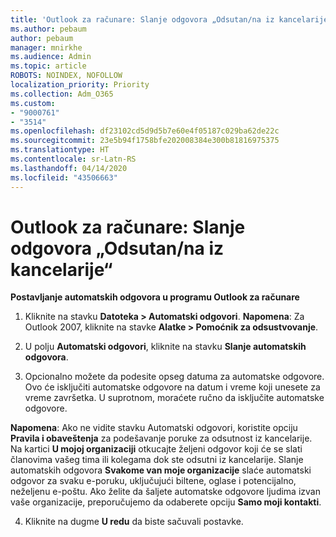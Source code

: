 ```yaml
---
title: 'Outlook za računare: Slanje odgovora „Odsutan/na iz kancelarije“'
ms.author: pebaum
author: pebaum
manager: mnirkhe
ms.audience: Admin
ms.topic: article
ROBOTS: NOINDEX, NOFOLLOW
localization_priority: Priority
ms.collection: Adm_O365
ms.custom:
- "9000761"
- "3514"
ms.openlocfilehash: df23102cd5d9d5b7e60e4f05187c029ba62de22c
ms.sourcegitcommit: 23e5b94f1758bfe202008384e300b81816975375
ms.translationtype: HT
ms.contentlocale: sr-Latn-RS
ms.lasthandoff: 04/14/2020
ms.locfileid: "43506663"
---
```

# <a name="outlook-desktop-send-out-of-office-replies"></a>Outlook za računare: Slanje odgovora „Odsutan/na iz kancelarije“

**Postavljanje automatskih odgovora u programu Outlook za računare**

1. Kliknite na stavku **Datoteka > Automatski odgovori**. **Napomena**: Za Outlook 2007, kliknite na stavke **Alatke > Pomoćnik za odsustvovanje**.

2. U polju **Automatski odgovori**, kliknite na stavku **Slanje automatskih odgovora**.

3. Opcionalno možete da podesite opseg datuma za automatske odgovore. Ovo će isključiti automatske odgovore na datum i vreme koji unesete za vreme završetka. U suprotnom, moraćete ručno da isključite automatske odgovore.

**Napomena**: Ako ne vidite stavku Automatski odgovori, koristite opciju **Pravila i obaveštenja** za podešavanje poruke za odsutnost iz kancelarije. Na kartici **U mojoj organizaciji** otkucajte željeni odgovor koji će se slati članovima vašeg tima ili kolegama dok ste odsutni iz kancelarije. Slanje automatskih odgovora **Svakome van moje organizacije** slaće automatski odgovor za svaku e-poruku, uključujući biltene, oglase i potencijalno, neželjenu e-poštu. Ako želite da šaljete automatske odgovore ljudima izvan vaše organizacije, preporučujemo da odaberete opciju **Samo moji kontakti**.

4. Kliknite na dugme **U redu** da biste sačuvali postavke.
